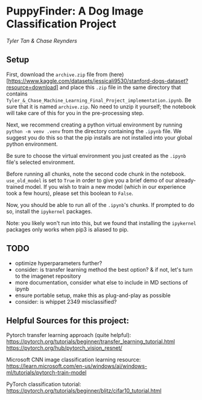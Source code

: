 # PuppyFinder: A Dog Image Classification Project

*Tyler Tan & Chase Reynders*

## Setup

First, download the `archive.zip` file from (here)[https://www.kaggle.com/datasets/jessicali9530/stanford-dogs-dataset?resource=download] and place this `.zip` file in the same directory that contains `Tyler_&_Chase_Machine_Learning_Final_Project_implementation.ipynb`. Be sure that it is named `archive.zip`. No need to unzip it yourself; the notebook will take care of this for you in the pre-processing step.

Next, we recommend creating a python virtual environment by running `python -m venv .venv` from the directory containing the `.ipynb` file. We suggest you do this so that the pip installs are not installed into your global python environment.

Be sure to choose the virtual environment you just created as the `.ipynb` file's selected environment.

Before running all chunks, note the second code chunk in the notebook. `use_old_model` is set to `True` in order to give you a brief demo of our already-trained model. If you wish to train a new model (which in our experience took a few hours), please set this boolean to `False`.

Now, you should be able to run all of the `.ipynb`'s chunks. If prompted to do so, install the `ipykernel` packages.

Note: you likely won't run into this, but we found that installing the `ipykernel` packages only works when pip3 is aliased to pip.

## TODO
- optimize hyperparameters further?
- consider: is transfer learning method the best option? & if not, let's turn to the imagenet repository
- more documentation, consider what else to include in MD sections of ipynb
- ensure portable setup, make this as plug-and-play as possible
- consider: is whippet 2349 misclassified?


## Helpful Sources for this project:

Pytorch transfer learning approach (quite helpful):
https://pytorch.org/tutorials/beginner/transfer_learning_tutorial.html
https://pytorch.org/hub/pytorch_vision_resnet/

Microsoft CNN image classification learning resource:
https://learn.microsoft.com/en-us/windows/ai/windows-ml/tutorials/pytorch-train-model

PyTorch classification tutorial:
https://pytorch.org/tutorials/beginner/blitz/cifar10_tutorial.html
